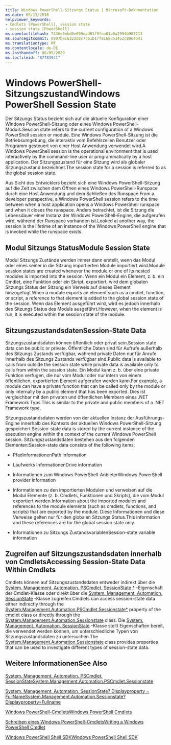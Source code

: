 ```yaml
---
title: Windows PowerShell-Sitzungs Status | Microsoft-Dokumentation
ms.date: 09/13/2016
helpviewer_keywords:
- Cmdlets [PowerShell], session state
- session state [PowerShell]
ms.openlocfilehash: 7436e3ebd0e099ead81f9fea01a0a2994b982213
ms.sourcegitcommit: 0907b8c6322d2c7c61b17f8168d53452c8964b41
ms.translationtype: MT
ms.contentlocale: de-DE
ms.lasthandoff: 08/05/2020
ms.locfileid: "87783941"
---
```

# <a name="windows-powershell-session-state"></a><span data-ttu-id="7849a-102">Windows PowerShell-Sitzungszustand</span><span class="sxs-lookup"><span data-stu-id="7849a-102">Windows PowerShell Session State</span></span>

<span data-ttu-id="7849a-103">Der Sitzungs Status bezieht sich auf die aktuelle Konfiguration einer Windows PowerShell-Sitzung oder eines Windows PowerShell-Moduls.</span><span class="sxs-lookup"><span data-stu-id="7849a-103">Session state refers to the current configuration of a Windows PowerShell session or module.</span></span> <span data-ttu-id="7849a-104">Eine Windows PowerShell-Sitzung ist die Betriebsumgebung, die interaktiv vom Befehlszeilen Benutzer oder Programm gesteuert von einer Host Anwendung verwendet wird.</span><span class="sxs-lookup"><span data-stu-id="7849a-104">A Windows PowerShell session is the operational environment that is used interactively by the command-line user or programmatically by a host application.</span></span> <span data-ttu-id="7849a-105">Der Sitzungszustand für eine Sitzung wird als globaler Sitzungszustand bezeichnet.</span><span class="sxs-lookup"><span data-stu-id="7849a-105">The session state for a session is referred to as the global session state.</span></span>

<span data-ttu-id="7849a-106">Aus Sicht des Entwicklers bezieht sich eine Windows PowerShell-Sitzung auf die Zeit zwischen dem Öffnen eines Windows PowerShell-Runspace durch eine Host Anwendung und dem Schließen des Runspace.</span><span class="sxs-lookup"><span data-stu-id="7849a-106">From a developer perspective, a Windows PowerShell session refers to the time between when a host application opens a Windows PowerShell runspace and when it closes the runspace.</span></span> <span data-ttu-id="7849a-107">Anders betrachtet, ist die Sitzung die Lebensdauer einer Instanz der Windows PowerShell-Engine, die aufgerufen wird, während der Runspace vorhanden ist.</span><span class="sxs-lookup"><span data-stu-id="7849a-107">Looked at another way, the session is the lifetime of an instance of the Windows PowerShell engine that is invoked while the runspace exists.</span></span>

## <a name="module-session-state"></a><span data-ttu-id="7849a-108">Modul Sitzungs Status</span><span class="sxs-lookup"><span data-stu-id="7849a-108">Module Session State</span></span>

<span data-ttu-id="7849a-109">Modul Sitzungs Zustände werden immer dann erstellt, wenn das Modul oder eines seiner in die Sitzung importierten Module importiert wird.</span><span class="sxs-lookup"><span data-stu-id="7849a-109">Module session states are created whenever the module or one of its nested modules is imported into the session.</span></span> <span data-ttu-id="7849a-110">Wenn ein Modul ein Element, z. b. ein Cmdlet, eine Funktion oder ein Skript, exportiert, wird dem globalen Sitzungs Status der Sitzung ein Verweis auf dieses Element hinzugefügt.</span><span class="sxs-lookup"><span data-stu-id="7849a-110">When a module exports an element such as a cmdlet, function, or script, a reference to that element is added to the global session state of the session.</span></span> <span data-ttu-id="7849a-111">Wenn das Element ausgeführt wird, wird es jedoch innerhalb des Sitzungs Status des Moduls ausgeführt.</span><span class="sxs-lookup"><span data-stu-id="7849a-111">However, when the element is run, it is executed within the session state of the module.</span></span>

## <a name="session-state-data"></a><span data-ttu-id="7849a-112">Sitzungszustandsdaten</span><span class="sxs-lookup"><span data-stu-id="7849a-112">Session-State Data</span></span>

<span data-ttu-id="7849a-113">Sitzungszustandsdaten können öffentlich oder privat sein.</span><span class="sxs-lookup"><span data-stu-id="7849a-113">Session state data can be public or private.</span></span> <span data-ttu-id="7849a-114">Öffentliche Daten sind für Aufrufe außerhalb des Sitzungs Zustands verfügbar, während private Daten nur für Anrufe innerhalb des Sitzungs Zustands verfügbar sind.</span><span class="sxs-lookup"><span data-stu-id="7849a-114">Public data is available to calls from outside the session state while private data is available only to calls from within the session state.</span></span> <span data-ttu-id="7849a-115">Ein Modul kann z. b. über eine private Funktion verfügen, die nur vom Modul oder nur intern von einem öffentlichen, exportierten Element aufgerufen werden kann.</span><span class="sxs-lookup"><span data-stu-id="7849a-115">For example, a module can have a private function that can be called only by the module or only internally by a public element that has been exported.</span></span> <span data-ttu-id="7849a-116">Dies ist vergleichbar mit den privaten und öffentlichen Membern eines .NET Framework Typs.</span><span class="sxs-lookup"><span data-stu-id="7849a-116">This is similar to the private and public members of a .NET Framework type.</span></span>

<span data-ttu-id="7849a-117">Sitzungszustandsdaten werden von der aktuellen Instanz der Ausführungs-Engine innerhalb des Kontexts der aktuellen Windows PowerShell-Sitzung gespeichert.</span><span class="sxs-lookup"><span data-stu-id="7849a-117">Session-state data is stored by the current instance of the execution engine within the context of the current Windows PowerShell session.</span></span> <span data-ttu-id="7849a-118">Sitzungszustandsdaten bestehen aus den folgenden Elementen:</span><span class="sxs-lookup"><span data-stu-id="7849a-118">Session-state data consists of the following items:</span></span>

- <span data-ttu-id="7849a-119">Pfadinformationen</span><span class="sxs-lookup"><span data-stu-id="7849a-119">Path information</span></span>

- <span data-ttu-id="7849a-120">Laufwerks Informationen</span><span class="sxs-lookup"><span data-stu-id="7849a-120">Drive information</span></span>

- <span data-ttu-id="7849a-121">Informationen zum Windows PowerShell-Anbieter</span><span class="sxs-lookup"><span data-stu-id="7849a-121">Windows PowerShell provider information</span></span>

- <span data-ttu-id="7849a-122">Informationen zu den importierten Modulen und verweisen auf die Modul Elemente (z. b. Cmdlets, Funktionen und Skripts), die vom Modul exportiert werden.</span><span class="sxs-lookup"><span data-stu-id="7849a-122">Information about the imported modules and references to the module elements (such as cmdlets, functions, and scripts) that are exported by the module.</span></span> <span data-ttu-id="7849a-123">Diese Informationen und diese Verweise gelten nur für den globalen Sitzungs Status.</span><span class="sxs-lookup"><span data-stu-id="7849a-123">This information and these references are for the global session state only.</span></span>

- <span data-ttu-id="7849a-124">Informationen zu Sitzungs Zustandsvariablen</span><span class="sxs-lookup"><span data-stu-id="7849a-124">Session-state variable information</span></span>

## <a name="accessing-session-state-data-within-cmdlets"></a><span data-ttu-id="7849a-125">Zugreifen auf Sitzungszustandsdaten innerhalb von Cmdlets</span><span class="sxs-lookup"><span data-stu-id="7849a-125">Accessing Session-State Data Within Cmdlets</span></span>

<span data-ttu-id="7849a-126">Cmdlets können auf Sitzungszustandsdaten entweder indirekt über die [System. Management. Automation. PSCmdlet. SessionState \*](/dotnet/api/System.Management.Automation.PSCmdlet.SessionState) -Eigenschaft der Cmdlet-Klasse oder direkt über die [System. Management. Automation. SessionState](/dotnet/api/System.Management.Automation.SessionState) -Klasse zugreifen.</span><span class="sxs-lookup"><span data-stu-id="7849a-126">Cmdlets can access session-state data either indirectly through the [System.Management.Automation.PSCmdlet.Sessionstate\*](/dotnet/api/System.Management.Automation.PSCmdlet.SessionState) property of the cmdlet class or directly through the [System.Management.Automation.Sessionstate](/dotnet/api/System.Management.Automation.SessionState) class.</span></span> <span data-ttu-id="7849a-127">Die [System. Management. Automation. SessionState](/dotnet/api/System.Management.Automation.SessionState) -Klasse stellt Eigenschaften bereit, die verwendet werden können, um unterschiedliche Typen von Sitzungszustandsdaten zu untersuchen.</span><span class="sxs-lookup"><span data-stu-id="7849a-127">The [System.Management.Automation.Sessionstate](/dotnet/api/System.Management.Automation.SessionState) class provides properties that can be used to investigate different types of session-state data.</span></span>

## <a name="see-also"></a><span data-ttu-id="7849a-128">Weitere Informationen</span><span class="sxs-lookup"><span data-stu-id="7849a-128">See Also</span></span>

[<span data-ttu-id="7849a-129">System. Management. Automation. PSCmdlet. SessionState</span><span class="sxs-lookup"><span data-stu-id="7849a-129">System.Management.Automation.PSCmdlet.Sessionstate</span></span>](/dotnet/api/System.Management.Automation.PSCmdlet.SessionState)

[<span data-ttu-id="7849a-130">System. Management. Automation. SessionState? Displayproperty = FullName</span><span class="sxs-lookup"><span data-stu-id="7849a-130">System.Management.Automation.Sessionstate?Displayproperty=Fullname</span></span>](/dotnet/api/System.Management.Automation.SessionState)

[<span data-ttu-id="7849a-131">Windows PowerShell-Cmdlets</span><span class="sxs-lookup"><span data-stu-id="7849a-131">Windows PowerShell Cmdlets</span></span>](./cmdlet-overview.md)

[<span data-ttu-id="7849a-132">Schreiben eines Windows PowerShell-Cmdlets</span><span class="sxs-lookup"><span data-stu-id="7849a-132">Writing a Windows PowerShell Cmdlet</span></span>](./writing-a-windows-powershell-cmdlet.md)

[<span data-ttu-id="7849a-133">Windows PowerShell Shell SDK</span><span class="sxs-lookup"><span data-stu-id="7849a-133">Windows PowerShell Shell SDK</span></span>](../windows-powershell-reference.md)
